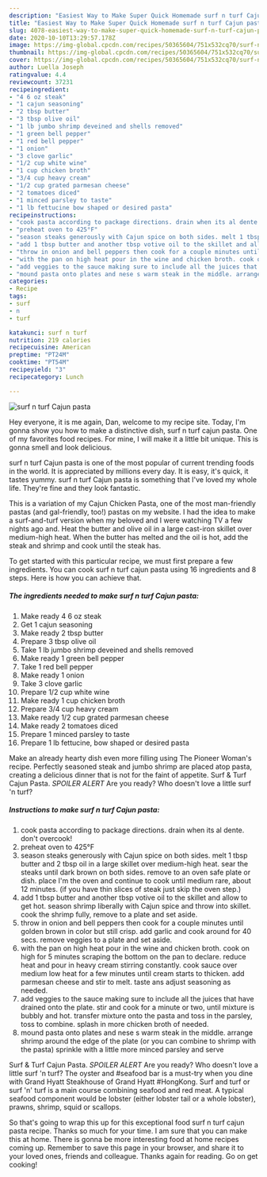```yaml
---
description: "Easiest Way to Make Super Quick Homemade surf n turf Cajun pasta"
title: "Easiest Way to Make Super Quick Homemade surf n turf Cajun pasta"
slug: 4078-easiest-way-to-make-super-quick-homemade-surf-n-turf-cajun-pasta
date: 2020-10-10T13:29:57.178Z
image: https://img-global.cpcdn.com/recipes/50365604/751x532cq70/surf-n-turf-cajun-pasta-recipe-main-photo.jpg
thumbnail: https://img-global.cpcdn.com/recipes/50365604/751x532cq70/surf-n-turf-cajun-pasta-recipe-main-photo.jpg
cover: https://img-global.cpcdn.com/recipes/50365604/751x532cq70/surf-n-turf-cajun-pasta-recipe-main-photo.jpg
author: Luella Joseph
ratingvalue: 4.4
reviewcount: 37231
recipeingredient:
- "4 6 oz steak"
- "1 cajun seasoning"
- "2 tbsp butter"
- "3 tbsp olive oil"
- "1 lb jumbo shrimp deveined and shells removed"
- "1 green bell pepper"
- "1 red bell pepper"
- "1 onion"
- "3 clove garlic"
- "1/2 cup white wine"
- "1 cup chicken broth"
- "3/4 cup heavy cream"
- "1/2 cup grated parmesan cheese"
- "2 tomatoes diced"
- "1 minced parsley to taste"
- "1 lb fettucine bow shaped or desired pasta"
recipeinstructions:
- "cook pasta according to package directions. drain when its al dente. don&#39;t overcook!"
- "preheat oven to 425°F"
- "season steaks generously with Cajun spice on both sides. melt 1 tbsp butter and 2 tbsp oil in a large skillet over medium-high heat. sear the steaks until dark brown on both sides. remove to an oven safe plate or dish. place I&#39;m the oven and continue to cook until medium rare, about 12 minutes. (if you have thin slices of steak just skip the oven step.)"
- "add 1 tbsp butter and another tbsp votive oil to the skillet and allow to get hot. season shrimp liberally with Cajun spice and throw into skillet. cook the shrimp fully, remove to a plate and set aside."
- "throw in onion and bell peppers then cook for a couple minutes until golden brown in color but still crisp. add garlic and cook around for 40 secs. remove veggies to a plate and set aside."
- "with the pan on high heat pour in the wine and chicken broth. cook on high for 5 minutes scraping the bottom on the pan to declare. reduce heat and pour in heavy cream stirring constantly. cook sauce over medium low heat for a few minutes until cream starts to thicken. add parmesan cheese and stir to melt. taste ans adjust seasoning as needed."
- "add veggies to the sauce making sure to include all the juices that have drained onto the plate. stir and cook for a minute or two, until mixture is bubbly and hot. transfer mixture onto the pasta and toss in the parsley, toss to combine. splash in more chicken broth of needed."
- "mound pasta onto plates and nese s warm steak in the middle. arrange shrimp around the edge of the plate (or you can combine to shrimp with the pasta) sprinkle with a little more minced parsley and serve"
categories:
- Recipe
tags:
- surf
- n
- turf

katakunci: surf n turf 
nutrition: 219 calories
recipecuisine: American
preptime: "PT24M"
cooktime: "PT54M"
recipeyield: "3"
recipecategory: Lunch

---
```



![surf n turf Cajun pasta](https://img-global.cpcdn.com/recipes/50365604/751x532cq70/surf-n-turf-cajun-pasta-recipe-main-photo.jpg)

Hey everyone, it is me again, Dan, welcome to my recipe site. Today, I'm gonna show you how to make a distinctive dish, surf n turf cajun pasta. One of my favorites food recipes. For mine, I will make it a little bit unique. This is gonna smell and look delicious.

surf n turf Cajun pasta is one of the most popular of current trending foods in the world. It is appreciated by millions every day. It is easy, it's quick, it tastes yummy. surf n turf Cajun pasta is something that I've loved my whole life. They're fine and they look fantastic.

This is a variation of my Cajun Chicken Pasta, one of the most man-friendly pastas (and gal-friendly, too!) pastas on my website. I had the idea to make a surf-and-turf version when my beloved and I were watching TV a few nights ago and. Heat the butter and olive oil in a large cast-iron skillet over medium-high heat. When the butter has melted and the oil is hot, add the steak and shrimp and cook until the steak has.


To get started with this particular recipe, we must first prepare a few ingredients. You can cook surf n turf cajun pasta using 16 ingredients and 8 steps. Here is how you can achieve that.

<!--inarticleads1-->

##### The ingredients needed to make surf n turf Cajun pasta:

1. Make ready 4 6 oz steak
1. Get 1 cajun seasoning
1. Make ready 2 tbsp butter
1. Prepare 3 tbsp olive oil
1. Take 1 lb jumbo shrimp deveined and shells removed
1. Make ready 1 green bell pepper
1. Take 1 red bell pepper
1. Make ready 1 onion
1. Take 3 clove garlic
1. Prepare 1/2 cup white wine
1. Make ready 1 cup chicken broth
1. Prepare 3/4 cup heavy cream
1. Make ready 1/2 cup grated parmesan cheese
1. Make ready 2 tomatoes diced
1. Prepare 1 minced parsley to taste
1. Prepare 1 lb fettucine, bow shaped or desired pasta


Make an already hearty dish even more filling using The Pioneer Woman&#39;s recipe. Perfectly seasoned steak and jumbo shrimp are placed atop pasta, creating a delicious dinner that is not for the faint of appetite. Surf &amp; Turf Cajun Pasta. *SPOILER ALERT* Are you ready? Who doesn&#39;t love a little surf &#39;n turf? 

<!--inarticleads2-->

##### Instructions to make surf n turf Cajun pasta:

1. cook pasta according to package directions. drain when its al dente. don&#39;t overcook!
1. preheat oven to 425°F
1. season steaks generously with Cajun spice on both sides. melt 1 tbsp butter and 2 tbsp oil in a large skillet over medium-high heat. sear the steaks until dark brown on both sides. remove to an oven safe plate or dish. place I&#39;m the oven and continue to cook until medium rare, about 12 minutes. (if you have thin slices of steak just skip the oven step.)
1. add 1 tbsp butter and another tbsp votive oil to the skillet and allow to get hot. season shrimp liberally with Cajun spice and throw into skillet. cook the shrimp fully, remove to a plate and set aside.
1. throw in onion and bell peppers then cook for a couple minutes until golden brown in color but still crisp. add garlic and cook around for 40 secs. remove veggies to a plate and set aside.
1. with the pan on high heat pour in the wine and chicken broth. cook on high for 5 minutes scraping the bottom on the pan to declare. reduce heat and pour in heavy cream stirring constantly. cook sauce over medium low heat for a few minutes until cream starts to thicken. add parmesan cheese and stir to melt. taste ans adjust seasoning as needed.
1. add veggies to the sauce making sure to include all the juices that have drained onto the plate. stir and cook for a minute or two, until mixture is bubbly and hot. transfer mixture onto the pasta and toss in the parsley, toss to combine. splash in more chicken broth of needed.
1. mound pasta onto plates and nese s warm steak in the middle. arrange shrimp around the edge of the plate (or you can combine to shrimp with the pasta) sprinkle with a little more minced parsley and serve


Surf &amp; Turf Cajun Pasta. *SPOILER ALERT* Are you ready? Who doesn&#39;t love a little surf &#39;n turf? The oyster and #seafood bar is a must-try when you dine with Grand Hyatt Steakhouse of Grand Hyatt #HongKong. Surf and turf or surf &#39;n&#39; turf is a main course combining seafood and red meat. A typical seafood component would be lobster (either lobster tail or a whole lobster), prawns, shrimp, squid or scallops. 

So that's going to wrap this up for this exceptional food surf n turf cajun pasta recipe. Thanks so much for your time. I am sure that you can make this at home. There is gonna be more interesting food at home recipes coming up. Remember to save this page in your browser, and share it to your loved ones, friends and colleague. Thanks again for reading. Go on get cooking!
